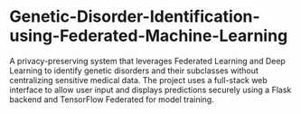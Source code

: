 # Genetic-Disorder-Identification-using-Federated-Machine-Learning
A privacy-preserving system that leverages Federated Learning and Deep Learning to identify genetic disorders and their subclasses without centralizing sensitive medical data. The project uses a full-stack web interface to allow user input and displays predictions securely using a Flask backend and TensorFlow Federated for model training.
